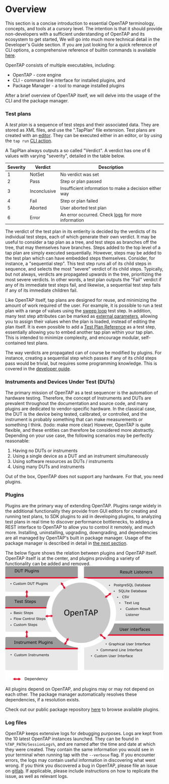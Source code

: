 # Overview
This section is a concise introduction to essential OpenTAP terminology, concepts, and tools at a cursory level. The intention is that it should provide non-developers with a sufficient understanding of OpenTAP and its ecosystem to get started,
We will go into much more technical detail in the Developer's Guide section.
If you are just looking for a quick reference of CLI options, a comprehensive reference of builtin commands is available [here](../CLI%20Reference).

OpenTAP consists of multiple executables, including:
-	OpenTAP - core engine
-	CLI - command line interface for installed plugins, and
-   Package Manager - a tool to manage installed plugins

After a brief overview of OpenTAP itself, we will delve into the usage of the CLI and the package manager.

### Test plans

A *test plan* is a sequence of test steps and their associated data. They are stored as XML files, and use the ".TapPlan" file extension. Test plans are created with an [editor](../Editors). They can be executed either in an editor, or by using the `tap run` [CLI action](../CLI%20Usage).

A TapPlan always outputs a so called "Verdict". A verdict has one of 6 values with varying "severity", detailed in the table below. 

| Severity | Verdict      | Description                                                        |
|----------|--------------|--------------------------------------------------------------------|
| 1        | NotSet       | No verdict was set                                                 |
| 2        | Pass         | Step or plan passed                                                |
| 3        | Inconclusive | Insufficient information to make a decision either way             |
| 4        | Fail         | Step or plan failed                                                |
| 5        | Aborted      | User aborted test plan                                             |
| 6        | Error        | An error occurred. Check [logs](#log%20files) for more information |


The verdict of the test plan in its entierity is decided by the verdicts of its individual test steps, each of which generate their own verdict.
It may be useful to consider a tap plan as a tree, and test steps as branches off the tree, that may themselves have branches. Steps added to the top level of a tap plan are simply executed sequentially. 
However, steps may be added to the test plan which can have embedded steps themselves. Consider, for instance, a "sequential step". This test step runs all of its child steps in sequence, and selects the most "severe" verdict of its child steps. 
Typically, but not always, verdicts are propagated upwards in the tree, prioritizing the most severe verdicts. In other words, a test plan outputs the "Fail" verdict if any of its immediate test steps fail, and likewise, a sequential test step fails if any of its immediate children fail.

Like OpenTAP itself, tap plans are designed for reuse, and minimizing the amount of work required of the user. For example, it is possible to run a test plan with a range of values using the [sweep loop](todosweep_loop) test step. In addition, many test step attributes can be marked as [external parameters](../cli%20usage/#external-settings), allowing you to assign their values when the plan is loaded, instead of editing the plan itself. It is even possible to add a [Test Plan Reference](todotest-plan-reference-link) as a test step, essentially allowing you to embed another tap plan within your tap plan. This is intended to minimize complexity, and encourage modular, self-contained test plans.

The way verdicts are propagated can of course be modified by plugins. For instance, creating a sequential step which passes if any of its child steps pass would be trivial, but requires some programming knowledge. This is covered in the [developer guide](../../developer%20guide/test%20step). 

### Instruments and Devices Under Test (DUTs)

The primary mission of OpenTAP as a test sequencer is the automation of hardware testing. Therefore, the concept of Instruments and DUTs are prevalent throughout the documentation and source code, and many plugins are dedicated to vendor-specific hardware. In the classical case, the DUT is the device being tested, calibrated, or controlled, and the instrument is probably something that can make measurements or something I think. (todo: make more clear)
However, OpenTAP is quite flexible, and these entities can therefore be considered more abstractly.
Depending on your use case, the following scenarios may be perfectly reasonable:

 1. Having no DUTs or instruments
 2. Using a single device as a DUT and an instrument simultaneously
 3. Using software resources as DUTs / instruments
 4. Using many DUTs and instruments

Out of the box, OpenTAP does not support any hardware. For that, you need plugins.

### Plugins

Plugins are the primary way of extending OpenTAP. Plugins range widely in the additional functionality they provide from GUI editors for creating and running test plans, to SDK plugins to aid in developing plugins, to analyzing test plans in real time to discover performance bottlenecks, to adding a REST interface to OpenTAP to allow you to control it remotely, and much more. Installing, uninstalling, upgrading, downgrading, and dependencies are all managed by OpenTAP's built in package manager. 
Usage of the package manager is described in detail in [the next section](../cli%20guide/package%manager). 

The below figure shows the relation between plugins and OpenTAP itself. OpenTAP itself is at the center, and plugins providing a variety of functionality can be added and removed.
![](./TAParchitecture.png#width=600)

All plugins depend on OpenTAP, and plugins may or may not depend on each other. The package manager automatically resolves these dependencies, if a resolution exists.

Check out our public package repository [here](http://packages.opentap.io/index.html#/?name=OpenTAP) to browse available plugins.


### Log files

OpenTAP keeps extensive logs for debugging purposes. Logs are kept from the 10 latest OpenTAP instances launched. They can be found in `%TAP_PATH/SessionLogs%`, and are named after the time and date at which they were created. They contain the same information you would see in your terminal when running tap with the `--verbose` flag. If you encounter errors, the logs may contain useful information in discovering what went wrong. If you think you discovered a bug in OpenTAP, please file an issue on [gitlab](https://gitlab.com/OpenTAP/opentap). If applicable, please include instructions on how to replicate the issue, as well as relevant logs.
